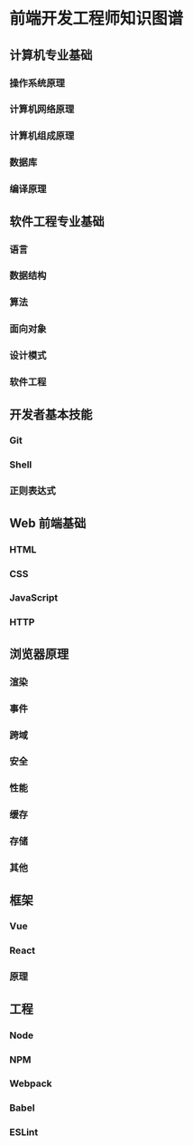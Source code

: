 # 前端开发工程师知识图谱

## 计算机专业基础
### 操作系统原理
### 计算机网络原理
### 计算机组成原理
### 数据库
### 编译原理

## 软件工程专业基础
### 语言
### 数据结构
### 算法
### 面向对象
### 设计模式
### 软件工程

## 开发者基本技能
### Git
### Shell
### 正则表达式

## Web 前端基础
### HTML
### CSS
### JavaScript
### HTTP

## 浏览器原理
### 渲染
### 事件
### 跨域
### 安全
### 性能
### 缓存
### 存储
### 其他

## 框架
### Vue
### React
### 原理

## 工程
### Node
### NPM
### Webpack
### Babel
### ESLint
